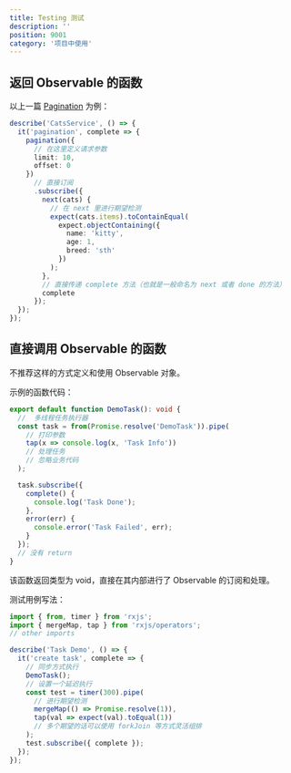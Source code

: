 ```yaml
---
title: Testing 测试
description: ''
position: 9001
category: '项目中使用'
---
```


## 返回 Observable 的函数

以上一篇 [Pagination](/mixin/pagination) 为例：

```ts
describe('CatsService', () => {
  it('pagination', complete => {
    pagination({
      // 在这里定义请求参数
      limit: 10,
      offset: 0
    })
      // 直接订阅
      .subscribe({
        next(cats) {
          // 在 next 里进行期望检测
          expect(cats.items).toContainEqual(
            expect.objectContaining({
              name: 'kitty',
              age: 1,
              breed: 'sth'
            })
          );
        },
        // 直接传递 complete 方法（也就是一般命名为 next 或者 done 的方法）
        complete
      });
  });
});
```

## 直接调用 Observable 的函数

<alert type="danger">

不推荐这样的方式定义和使用 Observable 对象。

</alert>

示例的函数代码：

```ts
export default function DemoTask(): void {
  //  多线程任务执行器
  const task = from(Promise.resolve('DemoTask')).pipe(
    // 打印参数
    tap(x => console.log(x, 'Task Info'))
    // 处理任务
    // 忽略业务代码
  );

  task.subscribe({
    complete() {
      console.log('Task Done');
    },
    error(err) {
      console.error('Task Failed', err);
    }
  });
  // 没有 return
}
```

该函数返回类型为 void，直接在其内部进行了 Observable 的订阅和处理。

测试用例写法：

```ts
import { from, timer } from 'rxjs';
import { mergeMap, tap } from 'rxjs/operators';
// other imports

describe('Task Demo', () => {
  it('create task', complete => {
    // 同步方式执行
    DemoTask();
    // 设置一个延迟执行
    const test = timer(300).pipe(
      // 进行期望检测
      mergeMap(() => Promise.resolve(1)),
      tap(val => expect(val).toEqual(1))
      // 多个期望的话可以使用 forkJoin 等方式灵活组排
    );
    test.subscribe({ complete });
  });
});
```
